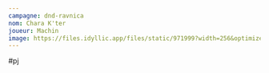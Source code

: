 ```yaml
---
campagne: dnd-ravnica
nom: Chara K'ter
joueur: Machin
image: https://files.idyllic.app/files/static/971999?width=256&optimizer=image
---
```

#pj